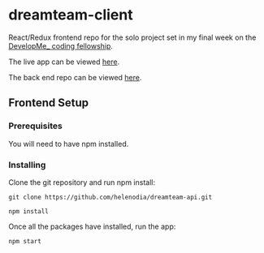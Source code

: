 # dreamteam-client
React/Redux frontend repo for the solo project set in my final week on the [DevelopMe_ coding fellowship](https://developme.training/fellowship/).

The live app can be viewed [here]().

The back end repo can be viewed [here](https://github.com/helenodia/dreamteam-api).

## Frontend Setup
### Prerequisites

You will need to have npm installed.

### Installing
Clone the git repository and run npm install:

```git clone https://github.com/helenodia/dreamteam-api.git```

```npm install```

Once all the packages have installed, run the app:

```npm start```

